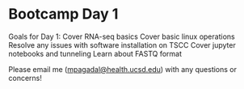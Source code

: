 # Bootcamp Day 1

Goals for Day 1:
Cover RNA-seq basics
Cover basic linux operations
Resolve any issues with software installation on TSCC
Cover jupyter notebooks and tunneling
Learn about FASTQ format

Please email me (mpagadal@health.ucsd.edu) with any questions or concerns!


